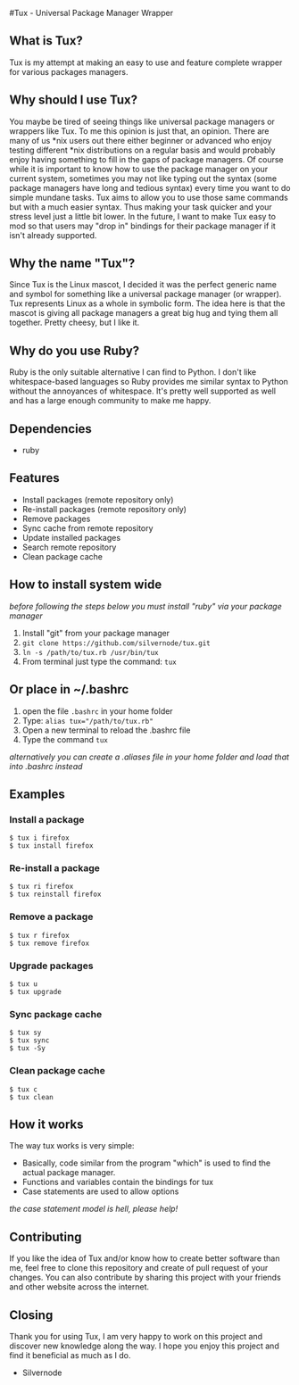 #Tux - Universal Package Manager Wrapper


## What is Tux?

Tux is my attempt at making an easy to use and feature complete wrapper for various packages managers.


## Why should I use Tux?

You maybe be tired of seeing things like universal package managers or wrappers like Tux. To me this opinion is just that, an opinion. There are many of us *nix users out there either beginner or advanced who enjoy testing different *nix distributions on a regular basis and would probably enjoy having something to fill in the gaps of package managers. Of course while it is important to know how to use the package manager on your current system, sometimes you may not like typing out the syntax (some package managers have long and tedious syntax) every time you want to do simple mundane tasks. Tux aims to allow you to use those same commands but with a much easier syntax. Thus making your task quicker and your stress level just a little bit lower. In the future, I want to make Tux easy to mod so that users may "drop in" bindings for their package manager if it isn't already supported. 


## Why the name "Tux"?  

Since Tux is the Linux mascot, I decided it was the perfect generic name and symbol for something like a universal package manager (or wrapper). Tux represents Linux as a whole in symbolic form. The idea here is that the mascot is giving all package managers a great big hug and tying them all together. Pretty cheesy, but I like it. 

## Why do you use Ruby?  

Ruby is the only suitable alternative I can find to Python. I don't like whitespace-based languages so Ruby provides me similar syntax to Python without the annoyances of whitespace. It's pretty well supported as well and has a large enough community to make me happy. 

## Dependencies  

* ruby

## Features

* Install packages (remote repository only)
* Re-install packages (remote repository only)
* Remove packages
* Sync cache from remote repository
* Update installed packages
* Search remote repository
* Clean package cache


## How to install system wide 

*before following the steps below you must install "ruby" via your package manager*

1. Install "git" from your package manager  
2. ``git clone https://github.com/silvernode/tux.git``  
3. ``ln -s /path/to/tux.rb /usr/bin/tux``  
4. From terminal just type the command: ``tux``  

## Or place in ~/.bashrc  

1. open the file ``.bashrc`` in your home folder  
2. Type: ``alias tux="/path/to/tux.rb"``  
3. Open a new terminal to reload the .bashrc file  
4. Type the command ``tux``  

*alternatively you can create a .aliases file in your home folder and load that into .bashrc instead*


## Examples 

### Install a package  

``$ tux i firefox``  
``$ tux install firefox``  

### Re-install a package  

``$ tux ri firefox``  
``$ tux reinstall firefox``  

### Remove a package  

``$ tux r firefox``  
``$ tux remove firefox``  

### Upgrade packages 

``$ tux u``  
``$ tux upgrade``  

### Sync package cache  

``$ tux sy``  
``$ tux sync``  
``$ tux -Sy``  

### Clean package cache  

``$ tux c``  
``$ tux clean`` 


## How it works  

The way tux works is very simple:  

* Basically, code similar from the program "which" is used to find the actual package manager.  
* Functions and variables contain the bindings for tux  
* Case statements are used to allow options  

*the case statement model is hell, please help!*  

## Contributing  

If you like the idea of Tux and/or know how to create better software than me, feel free to clone this repository and create of pull request of your changes. You can also contribute by sharing this project with your friends and other website across the internet.  


## Closing  

Thank you for using Tux, I am very happy to work on this project and discover new knowledge along the way. I hope you enjoy this project and find it beneficial as much as I do.  

- Silvernode





